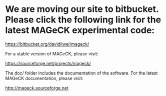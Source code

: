 
# We are moving our site to bitbucket. Please click the following link for the latest MAGeCK experimental code:

https://bitbucket.org/davidliwei/mageck/

For a stable version of MAGeCK, please visit:

https://sourceforge.net/projects/mageck/

The doc/ folder includes the documentation of the software. For the latest MAGeCK documentation, please visit:

http://mageck.sourceforge.net
